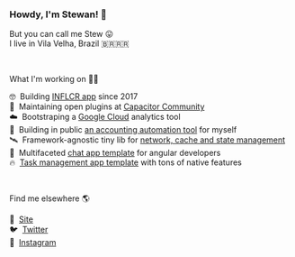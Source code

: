### Howdy, I'm Stewan! 👋

But you can call me Stew 😛 <br />
I live in Vila Velha, Brazil 🇧🇷🇷🇷

&nbsp;

What I'm working on 👨‍💻

🤓 &nbsp;Building [INFLCR app](https://inflcr.com) since 2017   <br />
📱 &nbsp;Maintaining open plugins at [Capacitor Community](https://github.com/capacitor-community) <br />
☁️ &nbsp;Bootstraping a [Google Cloud](https://cloudpulso.com) analytics tool  <br />
💸 &nbsp;Building in public [an accounting automation tool](https://twitter.com/stewones/status/1463901635978084355) for myself  <br />
🛰️ &nbsp;Framework-agnostic tiny lib for [network, cache and state management](https://flew.dev) <br />
💬 &nbsp;Multifaceted [chat app template](https://chatness.app) for angular developers <br />
🔥 &nbsp;[Task management app template](https://firetask.io) with tons of native features <br />

&nbsp;

Find me elsewhere 🌎

🚀 &nbsp;[Site](https://stewan.io)<br />
🐦 &nbsp;[Twitter](https://twitter.com/stewones)<br />
📸 &nbsp;[Instagram](https://www.instagram.com/stewansilva)
